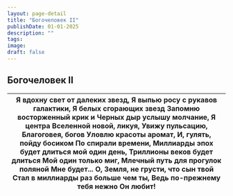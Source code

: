 ```yaml
---
layout: page-detail
title: "Богочеловек II"
publishDate: 01-01-2025
description: ""
tags:
image:
draft: false
---
```


## Богочеловек II
| Я вдохну свет от далеких звезд,  Я выпью росу с рукавов галактики,  Я белых сгорающих звезд  Запомню восторженный крик и  Черных дыр услышу молчание,  Я центра Вселенной новой, ликуя,  Увижу пульсацию, Благоговея, богов  Уловлю красоты аромат, И, гулять, пойду босиком  По спирали времени,  Миллиарды эпох будет длиться мой один день,  Триллионы веков будет длиться  Мой один только миг,  Млечный путь для прогулок поляной  Мне будет...  О, Земля, не грусти, что сын твой  Стал в миллиарды раз больше чем ты,  Ведь по-прежнему тебя нежно  Он любит! |
| -------------------------------------------------------------------------------------------------------------------------------------------------------------------------------------------------------------------------------------------------------------------------------------------------------------------------------------------------------------------------------------------------------------------------------------------------------------------------------------------------------------------------------------------------------------------- |
  
  
